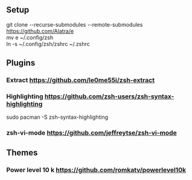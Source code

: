 ## Setup

git clone --recurse-submodules --remote-submodules https://github.com/Alatra/e </br>
mv e ~/.config/zsh </br>
ln -s ~/.config/zsh/zshrc ~/.zshrc </br>

## Plugins
### Extract https://github.com/le0me55i/zsh-extract

### Highlighting https://github.com/zsh-users/zsh-syntax-highlighting
sudo pacman -S zsh-syntax-highlighting

### zsh-vi-mode https://github.com/jeffreytse/zsh-vi-mode

## Themes
### Power level 10 k https://github.com/romkatv/powerlevel10k
